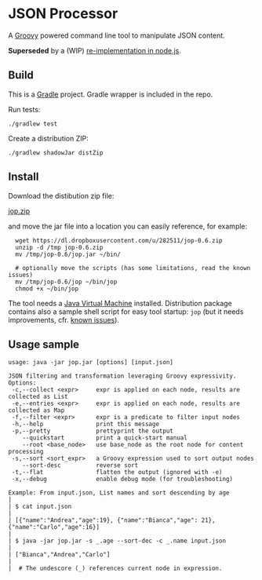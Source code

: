 # JSON Processor

A [Groovy](http://groovy.codehaus.org/) powered command line tool to manipulate JSON content. 

**Superseded** by a (WIP) [re-implementation in node.js](https://github.com/flerro/jop).

## Build

This is a [Gradle](http://www.gradle.org) project. Gradle wrapper is included in the repo.

Run tests:
	
	./gradlew test

Create a distribution ZIP:

    ./gradlew shadowJar distZip

## Install 

Download the distibution zip file:
<p><div class="button"><a href="https://dl.dropboxusercontent.com/u/282511/jop.zip">jop.zip</a></div></p>

and move the jar file into a location you can easily reference, for example:

```language-bash
  wget https://dl.dropboxusercontent.com/u/282511/jop-0.6.zip
  unzip -d /tmp jop-0.6.zip
  mv /tmp/jop-0.6/jop.jar ~/bin/
  
  # optionally move the scripts (has some limitations, read the known issues)
  mv /tmp/jop-0.6/jop ~/bin/jop
  chmod +x ~/bin/jop
```

The tool needs a [Java Virtual Machine](http://java.com/en/download/index.jsp) installed. Distribution package contains also a sample shell script for easy tool startup: ```jop``` (but it needs improvements, cfr. [known issues](#issues)).

## Usage sample 

	usage: java -jar jop.jar [options] [input.json]

	JSON filtering and transformation leveraging Groovy expressivity.
	Options:
	 -c,--collect <expr>     expr is applied on each node, results are collected as List
	 -e,--entries <expr>     expr is applied on each node, results are collected as Map
	 -f,--filter <expr>      expr is a predicate to filter input nodes
	 -h,--help               print this message
	 -p,--pretty             prettyprint the output
	    --quickstart         print a quick-start manual
	    --root <base_node>   use base_node as the root node for content processing
	 -s,--sort <sort_expr>   a Groovy expression used to sort output nodes
	    --sort-desc          reverse sort
	 -t,--flat               flatten the output (ignored with -e)
	 -x,--debug              enable debug mode (for troubleshooting)

	Example: From input.json, List names and sort descending by age
	|
	| $ cat input.json
	|
	| [{"name":"Andrea","age":19}, {"name":"Bianca","age": 21}, {"name":"Carlo","age":16}]
	|
	| $ java -jar jop.jar -s _.age --sort-dec -c _.name input.json
	|
	| ["Bianca","Andrea","Carlo"]
	|
	|  # The undescore (_) references current node in expression.